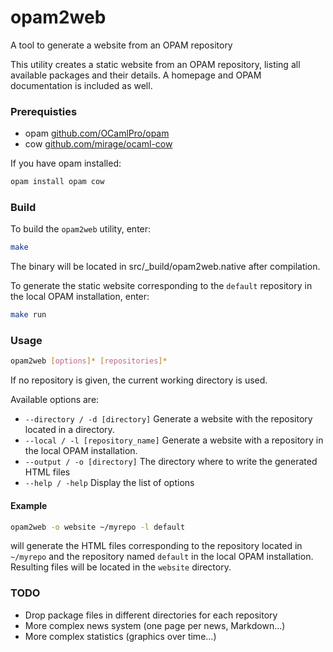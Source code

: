 opam2web
========

A tool to generate a website from an OPAM repository

This utility creates a static website from an OPAM repository, listing all 
available packages and their details. A homepage and OPAM documentation is 
included as well.

### Prerequisties

- opam [github.com/OCamlPro/opam](https://github.com/OCamlPro/opam)
- cow [github.com/mirage/ocaml-cow](https://github.com/mirage/ocaml-cow)

If you have opam installed:
```bash
opam install opam cow
```

### Build

To build the `opam2web` utility, enter:
```bash
make
```
The binary will be located in src/_build/opam2web.native after compilation.

To generate the static website corresponding to the `default` repository in the 
local OPAM installation, enter:
```bash
make run
```

### Usage

```bash
opam2web [options]* [repositories]*
```

If no repository is given, the current working directory is used.

Available options are:
- `--directory / -d [directory]`
    Generate a website with the repository located in a directory.
- `--local / -l [repository_name]`
    Generate a website with a repository in the local OPAM installation.
- `--output / -o [directory]`
    The directory where to write the generated HTML files
- `--help / -help`
    Display the list of options

#### Example

```bash
opam2web -o website ~/myrepo -l default
```
will generate the HTML files corresponding to the repository located in 
`~/myrepo` and the repository named `default` in the local OPAM installation.  
Resulting files will be located in the `website` directory.


### TODO

- Drop package files in different directories for each repository
- More complex news system (one page per news, Markdown...)
- More complex statistics (graphics over time...)

